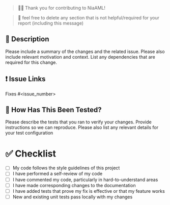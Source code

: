 > 🙇💖 Thank you for contributing to NiaAML!

> 🚮 feel free to delete any section that is not helpful/required for your report (including this message)

## 💬 Description

Please include a summary of the changes and the related issue. Please also include relevant motivation and context. List any dependencies that are required for this change.

## ❗ Issue Links
Fixes #<issue_number>

## 🧪 How Has This Been Tested?

Please describe the tests that you ran to verify your changes. Provide instructions so we can reproduce. Please also list any relevant details for your test configuration

# ✅ Checklist

- [ ] My code follows the style guidelines of this project
- [ ] I have performed a self-review of my code
- [ ] I have commented my code, particularly in hard-to-understand areas
- [ ] I have made corresponding changes to the documentation
- [ ] I have added tests that prove my fix is effective or that my feature works
- [ ] New and existing unit tests pass locally with my changes
